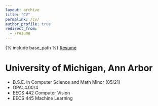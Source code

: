```yaml
---
layout: archive
title: "CV"
permalink: /cv/
author_profile: true
redirect_from:
  - /resume
---
```


{% include base_path %}
<span style="color:blue">[Resume](../assets/cv/Resume.pdf)</span>

University of Michigan, Ann Arbor
======
*	B.S.E. in Computer Science and Math Minor (05/21)
*	GPA: 4.00/4
*	EECS 442 Computer Vision
*	EECS 445 Machine Learning 

